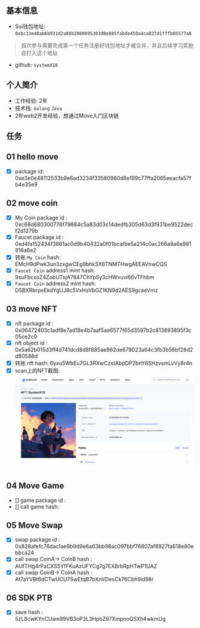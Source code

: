 ## 基本信息
- Sui钱包地址: `0xbc13e48ab6b931d2a88b2080695303d8e885fabde458a4ca827d1fffb05577a8`
> 首次参与需要完成第一个任务注册好钱包地址才被合并，并且后续学习奖励会打入这个地址
- github: `systemX10`

## 个人简介
- 工作经验: 2年
- 技术栈: `Golang` `Java`
- 2年web2开发经验，想通过Move入门区块链

## 任务

##   01 hello move  
- [x] package id: 0xe3e0e48112533b9e6ad3234f33580980d8e199c77ffa2065eeacfa57fb4e35e9

##   02 move coin
- [x] My Coin package id : 0xc68d680300776f79884c5a83d03c14dedfb305d63d3f931be9522decf2d1279b
- [x] Faucet package id : 0xd4fa152434f3861ac0d9b40432a0f01bcafbe5a214c0ac266a9a6e981816a6e2 
- [x] 转账 `My Coin` hash: EMcH9dPwk3un3zxgwCEg9bhkSX8TNMTHwgAEEAVnwCQS
- [x] `Faucet Coin` address1 mint hash: 9suFbcsoZ4ZobUTxjA7847ChYpSy3cHWvuvi66vTFhbm
- [x] `Faucet Coin` address2 mint hash:  D5BXRbrpeEkdYgUJ8c5VxHsVbGZ1KN9d2AES9gcaeVmz

##   03 move NFT
- [x] nft package id : 0x06472403c1adf8e7ad18e4b7aaf5ae6577f65d3597b2c813893895f3c05ce2c0 
- [x] nft object id : 0x5a62b015d3ff4d741dcd8d8f885ae862de679023a64c3fb3b56bf28d2d80588d  
- [x] 转账 nft hash: 6yxu5WbEu7GL3RXwCzstAbpDP2bnY6SHzvsmLvVy8r4n
- [x] scan上的NFT截图: ![nft_mint](nft_mint.png)

##   04 Move Game
- [] game package id :
- [] call game hash:

##   05 Move Swap
- [x] swap package id : 0x828afefc76dac1ae9b9d9e6a63bb98ac097bbf76807af8927fa618e80ebbca24
- [x] call swap CoinA-> CoinB hash : AUfTHg4rPaCXS5YfFKuAzUFYCg7g7EX8rbRpHTwP1UAZ
- [x] call swap CoinB-> CoinA hash : At7aYVBt6dCTwUCU7SwEtqB7bXnVDesCk76Cbh9id98r

##   06 SDK PTB
- [x] save hash : 5zL8cwKYnCUam99VB3oP3L3HpbZ97XmpnoQSXh4wkmUg
